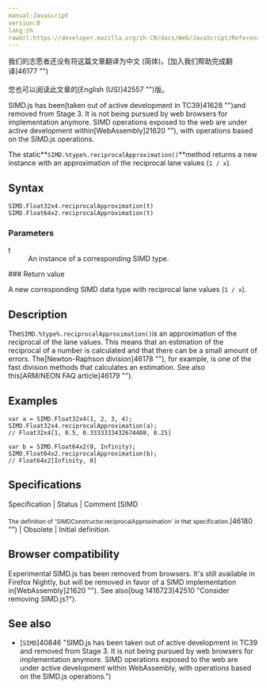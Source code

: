 ```yaml
---
manual:Javascript
version:0
lang:zh
rawUrl:https://developer.mozilla.org/zh-CN/docs/Web/JavaScript/Reference/Global_Objects/SIMD/reciprocalApproximation
---
```




<bdi>我们的志愿者还没有将这篇文章翻译为<bdi>中文 (简体)</bdi>。[加入我们帮助完成翻译]46177 "")<br></br>您也可以阅读此文章的[English (US)]42557 "")版。</bdi>






SIMD.js has been[taken out of active development in TC39]41628 "")and removed from Stage 3. It is not being pursued by web browsers for implementation anymore. SIMD operations exposed to the web are under active development within[WebAssembly]21620 ""), with operations based on the SIMD.js operations.



The static**`SIMD.%type%.reciprocalApproximation()`**method returns a new instance with an approximation of the reciprocal lane values (`1 / x`).


## Syntax<a name="Syntax"></a>

```
SIMD.Float32x4.reciprocalApproximation(t)
SIMD.Float64x2.reciprocalApproximation(t)
```

### Parameters<a name="Parameters"></a>
<dl><dt id=''>t</dt><dd>An instance of a corresponding SIMD type.</dd></dl>
### Return value<a name="Return_value"></a>


A new corresponding SIMD data type with reciprocal lane values (`1 / x`).


## Description<a name="Description"></a>


The`SIMD.%type%.reciprocalApproximation()`is an approximation of the reciprocal of the lane values. This means that an estimation of the reciprocal of a number is calculated and that there can be a small amount of errors. The[Newton-Raphson division]46178 ""), for example, is one of the fast division methods that calculates an estimation. See also this[ARM/NEON FAQ article]46179 "").


## Examples<a name="Examples"></a>

```
var a = SIMD.Float32x4(1, 2, 3, 4);
SIMD.Float32x4.reciprocalApproximation(a);
// Float32x4[1, 0.5, 0.3333333432674408, 0.25]

var b = SIMD.Float64x2(0, Infinity);
SIMD.Float64x2.reciprocalApproximation(b);
// Float64x2[Infinity, 0]
```

## Specifications<a name="Specifications"></a>

Specification | Status | Comment 
[SIMD<br></br><small>The definition of &#39;SIMDConstructor.reciprocalApproximation&#39; in that specification.</small>]46180 "") | Obsolete | Initial definition. 


## Browser compatibility<a name="Browser_compatibility"></a>


Experimental SIMD.js has been removed from browsers. It&#39;s still available in Firefox Nightly, but will be removed in favor of a SIMD implementation in[WebAssembly]21620 ""). See also[bug 1416723]42510 "Consider removing SIMD.js?").


## See also<a name="See_also"></a>

* [`SIMD`]40846 "SIMD.js has been taken out of active development in TC39 and removed from Stage 3. It is not being pursued by web browsers for implementation anymore. SIMD operations exposed to the web are under active development within WebAssembly, with operations based on the SIMD.js operations.")



